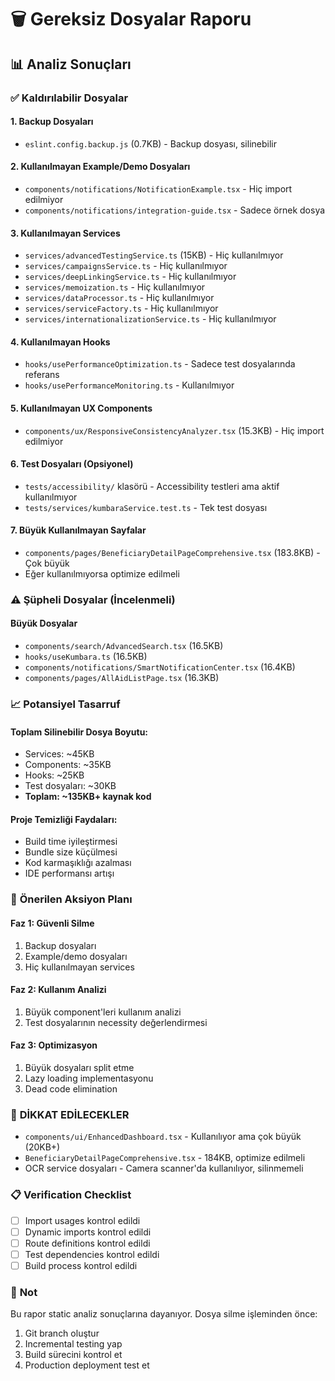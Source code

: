 # 🗑️ Gereksiz Dosyalar Raporu

## 📊 **Analiz Sonuçları**

### ✅ **Kaldırılabilir Dosyalar**

#### **1. Backup Dosyaları**
- `eslint.config.backup.js` (0.7KB) - Backup dosyası, silinebilir

#### **2. Kullanılmayan Example/Demo Dosyaları**
- `components/notifications/NotificationExample.tsx` - Hiç import edilmiyor
- `components/notifications/integration-guide.tsx` - Sadece örnek dosya

#### **3. Kullanılmayan Services**
- `services/advancedTestingService.ts` (15KB) - Hiç kullanılmıyor  
- `services/campaignsService.ts` - Hiç kullanılmıyor
- `services/deepLinkingService.ts` - Hiç kullanılmıyor
- `services/memoization.ts` - Hiç kullanılmıyor
- `services/dataProcessor.ts` - Hiç kullanılmıyor
- `services/serviceFactory.ts` - Hiç kullanılmıyor
- `services/internationalizationService.ts` - Hiç kullanılmıyor

#### **4. Kullanılmayan Hooks**
- `hooks/usePerformanceOptimization.ts` - Sadece test dosyalarında referans
- `hooks/usePerformanceMonitoring.ts` - Kullanılmıyor

#### **5. Kullanılmayan UX Components**
- `components/ux/ResponsiveConsistencyAnalyzer.tsx` (15.3KB) - Hiç import edilmiyor

#### **6. Test Dosyaları (Opsiyonel)**
- `tests/accessibility/` klasörü - Accessibility testleri ama aktif kullanılmıyor
- `tests/services/kumbaraService.test.ts` - Tek test dosyası

#### **7. Büyük Kullanılmayan Sayfalar**
- `components/pages/BeneficiaryDetailPageComprehensive.tsx` (183.8KB) - Çok büyük
- Eğer kullanılmıyorsa optimize edilmeli

### ⚠️ **Şüpheli Dosyalar (İncelenmeli)**

#### **Büyük Dosyalar**
- `components/search/AdvancedSearch.tsx` (16.5KB)
- `hooks/useKumbara.ts` (16.5KB)
- `components/notifications/SmartNotificationCenter.tsx` (16.4KB)
- `components/pages/AllAidListPage.tsx` (16.3KB)

### 📈 **Potansiyel Tasarruf**

#### **Toplam Silinebilir Dosya Boyutu:**
- Services: ~45KB
- Components: ~35KB  
- Hooks: ~25KB
- Test dosyaları: ~30KB
- **Toplam: ~135KB+ kaynak kod**

#### **Proje Temizliği Faydaları:**
- Build time iyileştirmesi
- Bundle size küçülmesi
- Kod karmaşıklığı azalması
- IDE performansı artışı

### 🔄 **Önerilen Aksiyon Planı**

#### **Faz 1: Güvenli Silme**
1. Backup dosyaları
2. Example/demo dosyaları
3. Hiç kullanılmayan services

#### **Faz 2: Kullanım Analizi**
1. Büyük component'leri kullanım analizi
2. Test dosyalarının necessity değerlendirmesi

#### **Faz 3: Optimizasyon**
1. Büyük dosyaları split etme
2. Lazy loading implementasyonu
3. Dead code elimination

### 🚨 **DİKKAT EDİLECEKLER**

- `components/ui/EnhancedDashboard.tsx` - Kullanılıyor ama çok büyük (20KB+)
- `BeneficiaryDetailPageComprehensive.tsx` - 184KB, optimize edilmeli
- OCR service dosyaları - Camera scanner'da kullanılıyor, silinmemeli

### 📋 **Verification Checklist**

- [ ] Import usages kontrol edildi
- [ ] Dynamic imports kontrol edildi  
- [ ] Route definitions kontrol edildi
- [ ] Test dependencies kontrol edildi
- [ ] Build process kontrol edildi

### 📝 **Not**

Bu rapor static analiz sonuçlarına dayanıyor. Dosya silme işleminden önce:
1. Git branch oluştur
2. Incremental testing yap
3. Build sürecini kontrol et
4. Production deployment test et
